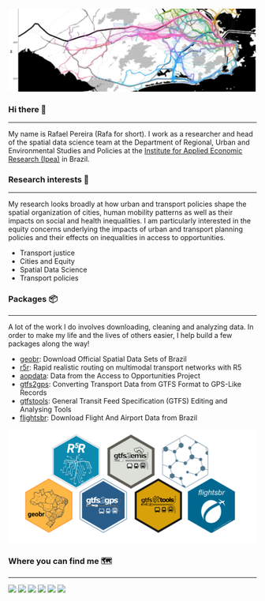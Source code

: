 ![](images/cover.jpg)

### Hi there 👋
---
My name is Rafael Pereira (Rafa for short). I work as a researcher and head of the spatial data science team at the Department of Regional, Urban and Environmental Studies and Policies at the [Institute for Applied Economic Research (Ipea)](https://www.ipea.gov.br/portal/index.php?option=com_content&view=frontpage&Itemid=61) in Brazil.

### Research interests :satellite:
---
My research looks broadly at how urban and transport policies shape the spatial organization of cities, human mobility patterns as well as their impacts on social and health inequalities. I am particularly interested in the equity concerns underlying the impacts of urban and transport planning policies and their effects on inequalities in access to opportunities.

- Transport justice
- Cities and Equity
- Spatial Data Science
- Transport policies

### Packages :package:
---
A lot of the work I do involves downloading, cleaning and analyzing data. In order to make my life and the lives of others easier, I help build a few packages along the way!

- [geobr](https://github.com/ipeaGIT/geobr): Download Official Spatial Data Sets of Brazil
- [r5r](https://github.com/ipeaGIT/r5r): Rapid realistic routing on multimodal transport networks with R5
- [aopdata](aopdata): Data from the Access to Opportunities Project
- [gtfs2gps](https://github.com/ipeaGIT/gtfs2gps): Converting Transport Data from GTFS Format to GPS-Like Records
- [gtfstools](https://github.com/ipeaGIT/gtfstools): General Transit Feed Specification (GTFS) Editing and Analysing Tools
- [flightsbr](https://github.com/ipeaGIT/flightsbr): Download Flight And Airport Data from Brazil

<img align="center" src="images/packages_logos.png" width="600">



### Where you can find me :world_map:
---
[<img src="https://www.iconsdb.com/icons/download/color/2E3949/geography-32.png">](https://www.urbandemographics.org/)
[<img src="https://www.iconsdb.com/icons/download/color/2E3949/twitter-4-32.png">](https://twitter.com/UrbanDemog)
[<img src="https://www.iconsdb.com/icons/download/color/2E3949/linkedin-4-32.png">](https://www.linkedin.com/in/rafael-h-m-pereira/)
[<img src="https://www.iconsdb.com/icons/download/color/2E3949/github-9-32.png">](https://github.com/rafapereirabr)
[<img src="https://www.iconsdb.com/icons/download/color/2E3949/google-scholar-32.png">](https://scholar.google.com/citations?user=dbRivsEAAAAJ&hl=en&oi=ao)
[<img src="https://www.iconsdb.com/icons/download/color/2E3949/stackoverflow-32.png">](https://stackoverflow.com/users/3588876/rafa-pereira)



